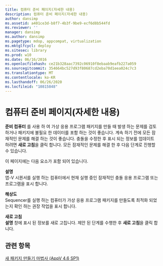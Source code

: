 ```yaml
---
title: 컴퓨터 준비 페이지(자세한 내용)
description: 컴퓨터 준비 페이지(자세한 내용)
author: dansimp
ms.assetid: a401ce3d-b8f7-4b3f-9be9-ecf6d8b544fd
ms.reviewer: ''
manager: dansimp
ms.author: dansimp
ms.pagetype: mdop, appcompat, virtualization
ms.mktglfcycl: deploy
ms.sitesec: library
ms.prod: w10
ms.date: 06/16/2016
ms.openlocfilehash: ce21b328aac7392c06910f8ebaab9eafb227a059
ms.sourcegitcommit: 354664bc527d93f80687cd2eba70d1eea024c7c3
ms.translationtype: MT
ms.contentlocale: ko-KR
ms.lasthandoff: 06/26/2020
ms.locfileid: "10815848"
---
```

# 컴퓨터 준비 페이지(자세한 내용)


**준비 컴퓨터** 를 사용 하 여 가상 응용 프로그램 패키지를 만들 때 발생 하는 문제를 검토 하거나 패키지에 불필요 한 데이터를 포함 하는 것이 좋습니다. 계속 하기 전에 모든 잠재적인 문제를 해결 하는 것이 좋습니다. 충돌을 수정한 후 표시 되는 정보를 업데이트 하려면 **새로 고침**을 클릭 합니다. 모든 잠재적인 문제를 해결 한 후 다음 단계로 진행할 수 있습니다.

이 페이지에는 다음 요소가 포함 되어 있습니다.

<a href="" id="description"></a>**설명**  
앱-V 시퀀서를 실행 하는 컴퓨터에서 현재 실행 중인 잠재적인 충돌 응용 프로그램 또는 프로그램을 표시 합니다.

<a href="" id="resolution"></a>**해상도**  
Sequencer를 실행 하는 컴퓨터가 가상 응용 프로그램 패키지를 만들도록 최적화 되었는지 확인 하는 권장 작업을 표시 합니다.

<a href="" id="refresh"></a>**새로 고침**  
**설명** 창에 표시 된 정보를 새로 고칩니다. 제안 된 단계를 수행한 후 **새로 고침**을 클릭 합니다.

## 관련 항목


[새 패키지 만들기 마법사 (AppV 4.6 SP1)](create-new-package-wizard---appv-46-sp1-.md)

 

 





